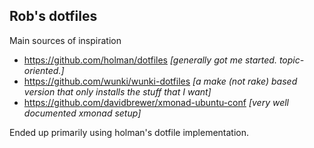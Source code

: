 Rob's dotfiles
---

Main sources of inspiration
- https://github.com/holman/dotfiles *[generally got me started.  topic-oriented.]*
- https://github.com/wunki/wunki-dotfiles *[a make (not rake) based version that only installs the stuff that I want]*
- https://github.com/davidbrewer/xmonad-ubuntu-conf  *[very well documented xmonad setup]*

Ended up primarily using holman's dotfile implementation.

